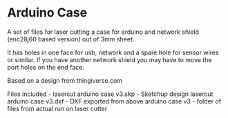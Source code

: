 Arduino Case
============

A set of files for laser cutting a case for arduino and network shield (enc28j60 based version) out of 3mm sheet.

It has holes in one face for usb, network and a spare hole for sensor wires or similar. If you have another network shield you may have to move the port holes on the end face.

Based on a design from thingiverse.com

Files included -
lasercut arduino case v3.skp - Sketchup design
lasercut arduino case v3.dxf - DXF exported from above
arduino case v3 - folder of files from actual run on laser cutter